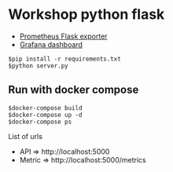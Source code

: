 # Workshop python flask
* [Prometheus Flask exporter](https://github.com/rycus86/prometheus_flask_exporter)
* [Grafana dashboard](https://github.com/rycus86/prometheus_flask_exporter/tree/master/examples/sample-signals)

```
$pip install -r requirements.txt
$python server.py
```

## Run with docker compose
```
$docker-compose build
$docker-compose up -d
$docker-compose ps
```

List of urls
* API => http://localhost:5000
* Metric => http://localhost:5000/metrics